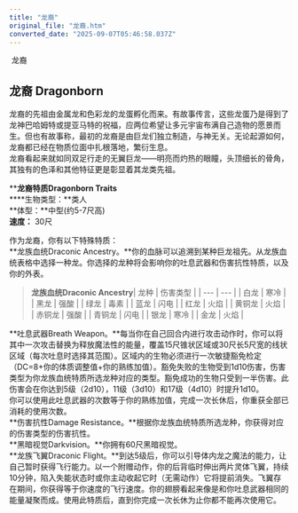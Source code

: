 ```yaml
---
title: "龙裔"
original_file: "龙裔.htm"
converted_date: "2025-09-07T05:46:58.037Z"
---
```


﻿ 龙裔  

## 龙裔 Dragonborn

龙裔的先祖由金属龙和色彩龙的龙蛋孵化而来。有故事传言，这些龙蛋乃是得到了龙神巴哈姆特或提亚马特的祝福，应两位希望让多元宇宙布满自己造物的愿景而生。但也有故事称，最初的龙裔是由巨龙们独立制造，与神无关。无论起源如何，龙裔都已经在物质位面中扎根落地，繁衍生息。  
龙裔看起来就如同双足行走的无翼巨龙——明亮而灼热的眼瞳，头顶细长的骨角，其独有的色泽和其他特征更是彰显着其龙类先祖。

****龙裔特质Dragonborn Traits**  
****生物类型：**类人  
**体型：**中型(约5-7尺高)  
**速度：** 30尺

作为龙裔，你有以下特殊特质：  
**龙族血统Draconic Ancestry。**你的血脉可以追溯到某种巨龙祖先。从龙族血统表格中选择一种龙。你选择的龙种将会影响你的吐息武器和伤害抗性特质，以及你的外表。

> **龙族血统Draconic Ancestry**| 龙种 | 伤害类型 |
> | --- | --- |
> | 白龙 | 寒冷 |
> | 黑龙 | 强酸 |
> | 绿龙 | 毒素 |
> | 蓝龙 | 闪电 |
> | 红龙 | 火焰 |
> | 黄铜龙 | 火焰 |
> | 赤铜龙 | 强酸 |
> | 青铜龙 | 闪电 |
> | 银龙 | 寒冷 |
> | 金龙 | 火焰 |

**吐息武器Breath Weapon。**每当你在自己回合内进行攻击动作时，你可以将其中一次攻击替换为释放魔法性的能量，覆盖15尺锥状区域或30尺长5尺宽的线状区域（每次吐息时选择其范围）。区域内的生物必须进行一次敏捷豁免检定（DC=8+你的体质调整值+你的熟练加值）。豁免失败的生物受到1d10伤害，伤害类型为你龙族血统特质所选龙种对应的类型。豁免成功的生物只受到一半伤害。此伤害会在你达到5级（2d10），11级（3d10）和17级（4d10）时提升1d10。  
你可以使用此吐息武器的次数等于你的熟练加值，完成一次长休后，你重获全部已消耗的使用次数。  
**伤害抗性Damage Resistance。**根据你龙族血统特质所选龙种，你获得对应的伤害类型的伤害抗性。  
**黑暗视觉Darkvision。**你拥有60尺黑暗视觉。  
**龙族飞翼Draconic Flight。**到达5级后，你可以引导体内龙之魔法的能力，让自己暂时获得飞行能力。以一个附赠动作，你的后背临时伸出两片灵体飞翼，持续10分钟，陷入失能状态时或你主动收起它时（无需动作）它将提前消失。飞翼存在期间，你获得等于你速度的飞行速度。你的翅膀看起来像是和你吐息武器相同的能量凝聚而成。使用此特质后，直到你完成一次长休为止你都不能再次使用它。
